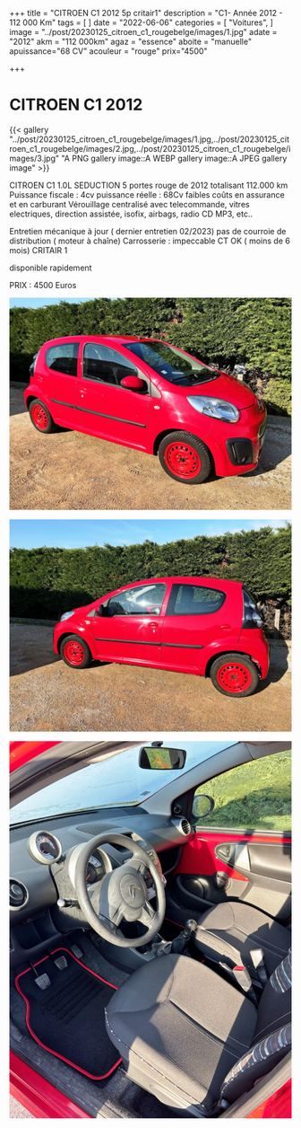 +++
title = "CITROEN C1 2012 5p critair1"
description = "C1- Année 2012 - 112 000 Km"
tags = [
]
date = "2022-06-06"
categories = [
    "Voitures",
]
image = "../post/20230125_citroen_c1_rougebelge/images/1.jpg"
adate = "2012"
akm = "112 000km"
agaz = "essence"
aboite = "manuelle"
apuissance="68 CV"
acouleur = "rouge"
prix="4500"

+++

# CITROEN  C1 2012

{{< gallery "../post/20230125_citroen_c1_rougebelge/images/1.jpg,../post/20230125_citroen_c1_rougebelge/images/2.jpg,../post/20230125_citroen_c1_rougebelge/images/3.jpg" "A PNG gallery image::A WEBP gallery image::A JPEG gallery image" >}}


CITROEN C1 1.0L SEDUCTION 5 portes rouge de 2012 totalisant 112.000 km
Puissance fiscale : 4cv
puissance réelle : 68Cv
faibles coûts en assurance et en carburant
Vérouillage centralisé avec telecommande, vitres electriques, direction assistée, isofix, airbags, radio CD MP3, etc..


Entretien mécanique à jour ( dernier entretien 02/2023)
pas de courroie de distribution ( moteur à chaîne)
Carrosserie : impeccable
CT OK ( moins de 6 mois)
CRITAIR 1


disponible rapidement

PRIX : 4500 Euros


<!-- more -->


![](images/1.jpg)

![](images/2.jpg)

![](images/3.jpg)

